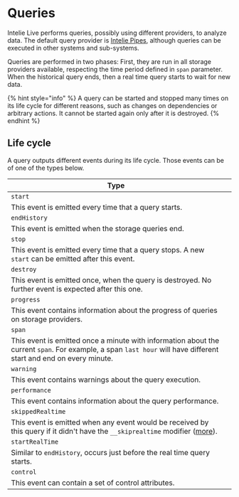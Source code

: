 # Queries

Intelie Live performs queries, possibly using different providers, to analyze data. The default query provider is [Intelie Pipes](https://pipes.intelie.com), although queries can be executed in other systems and sub-systems.

Queries are performed in two phases: First, they are run in all storage providers available, respecting the time period defined in `span` parameter. When the historical query ends, then a real time query starts to wait for new data.

{% hint style="info" %}
A query can be started and stopped many times on its life cycle for different reasons, such as changes on dependencies or arbitrary actions. It cannot be started again only after it is destroyed.
{% endhint %}

## Life cycle

A query outputs different events during its life cycle. Those events can be of one of the types below.

| Type                                                                                                                                                                     |   |
| ------------------------------------------------------------------------------------------------------------------------------------------------------------------------ | - |
| `start`                                                                                                                                                                  |   |
| This event is emitted every time that a query starts.                                                                                                                    |   |
| `endHistory`                                                                                                                                                             |   |
| This event is emitted when the storage queries end.                                                                                                                      |   |
| `stop`                                                                                                                                                                   |   |
| This event is emitted every time that a query stops. A new `start` can be emitted after this event.                                                                      |   |
| `destroy`                                                                                                                                                                |   |
| This event is emitted once, when the query is destroyed. No further event is expected after this one.                                                                    |   |
| `progress`                                                                                                                                                               |   |
| This event contains information about the progress of queries on storage providers.                                                                                      |   |
| `span`                                                                                                                                                                   |   |
| This event is emitted once a minute with information about the current `span`. For example, a span `last hour` will have different start and end on every minute.        |   |
| `warning`                                                                                                                                                                |   |
| This event contains warnings about the query execution.                                                                                                                  |   |
| `performance`                                                                                                                                                            |   |
| This event contains information about the query performance.                                                                                                             |   |
| `skippedRealtime`                                                                                                                                                        |   |
| This event is emitted when any event would be received by this query if it didn't have the `__skiprealtime` modifier ([more](../pipes-queries/event-flow-modifiers.md)). |   |
| `startRealTime`                                                                                                                                                          |   |
| Similar to `endHistory`, occurs just before the real time query starts.                                                                                                  |   |
| `control`                                                                                                                                                                |   |
| This event can contain a set of control attributes.                                                                                                                      |   |
